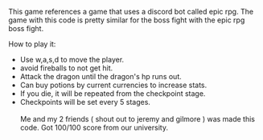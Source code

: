 This game references a game that uses a discord bot called epic rpg. The game with this code is pretty similar for the boss fight with the epic rpg boss fight.  

How to play it:  
- Use w,a,s,d to move the player.  
- avoid fireballs to not get hit.  
- Attack the dragon until the dragon's hp runs out.  
- Can buy potions by current currencies to increase stats.  
- If you die, it will be repeated from the checkpoint stage.  
- Checkpoints will be set every 5 stages.  <br/> <br/>
Me and my 2 friends ( shout out to jeremy and gilmore ) was made this code. Got 100/100 score from our university.
